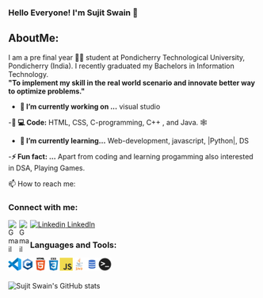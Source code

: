 ### Hello Everyone! I'm Sujit Swain 👋
## AboutMe:
   I am a pre final year :student: student at Pondicherry Technological University, Pondicherry (India). I recently graduated my Bachelors in Information Technology.
   <br> **"To implement my skill in the real world scenario and innovate  better way to optimize  problems."**
   
 - **🔭 I’m currently working on ...** visual studio
 
 -**👨‍ 💻 Code:**  HTML, CSS, C-programming, C++ , and Java. 🕸
 
- **🌱 I’m currently learning...** Web-development, javascript, |Python|, DS

-**⚡ Fun fact: ...** 
Apart from coding and learning progamming also interested in DSA, Playing Games.
<br>

 📫 How to reach me:
### Connect with me: 


      
   [<img align="left" alt="Gmail " width="22px" src="https://cdn.jsdelivr.net/npm/simple-icons@v3/icons/gmail.svg"/>](mailto:junakuna@pec.edu)
   [![Linkedin](https://i.stack.imgur.com/gVE0j.png) LinkedIn](https://www.linkedin.com/in/sujit-swain-tech)
   [<img align="left" alt="Gmail " width="22px" src="https://cdn.jsdelivr.net/npm/simple-icons@v3/icons/gmail.svg"/>](mailto:sujitswain2023@gmail.com) 
   <br />


### Languages and Tools:

<img align="left" alt="Visual Studio Code" width="26px" src="https://raw.githubusercontent.com/github/explore/80688e429a7d4ef2fca1e82350fe8e3517d3494d/topics/visual-studio-code/visual-studio-code.png" />
<img align="left" alt="HTML5" width="26px" src="https://raw.githubusercontent.com/github/explore/80688e429a7d4ef2fca1e82350fe8e3517d3494d/topics/c/c.png" />
<img align="left" alt="HTML5" width="26px" src="https://raw.githubusercontent.com/github/explore/80688e429a7d4ef2fca1e82350fe8e3517d3494d/topics/html/html.png" />
<img align="left" alt="CSS3" width="26px" src="https://raw.githubusercontent.com/github/explore/80688e429a7d4ef2fca1e82350fe8e3517d3494d/topics/css/css.png" />
<img align="left" alt="JavaScript" width="26px" src="https://raw.githubusercontent.com/github/explore/80688e429a7d4ef2fca1e82350fe8e3517d3494d/topics/javascript/javascript.png" />
<img align="left" alt="Java" width="26px" src= "https://raw.githubusercontent.com/github/explore/80688e429a7d4ef2fca1e82350fe8e3517d3494d/topics/java/java.png" />
<img align="left" alt="SQL" width="26px" src="https://raw.githubusercontent.com/github/explore/80688e429a7d4ef2fca1e82350fe8e3517d3494d/topics/sql/sql.png" />
<img align="left" alt="Terminal" width="26px" src="https://raw.githubusercontent.com/github/explore/80688e429a7d4ef2fca1e82350fe8e3517d3494d/topics/terminal/terminal.png" />

<br>

<br>

![Sujit Swain's GitHub stats](https://github-readme-stats.vercel.app/api?username=Sujitswain&&show_icons=true&hide_border=true&hide=contribs,prs)

<br>
